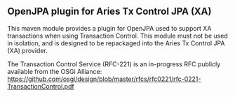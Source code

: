 OpenJPA plugin for Aries Tx Control JPA (XA) 
--------------------------------------------

This maven module provides a plugin for OpenJPA used to support XA transactions when using Transaction Control. This module must not be used in isolation, and is designed to be repackaged into the Aries Tx Control JPA (XA) provider.

The Transaction Control Service (RFC-221) is an in-progress RFC publicly available from the OSGi Alliance: https://github.com/osgi/design/blob/master/rfcs/rfc0221/rfc-0221-TransactionControl.pdf
